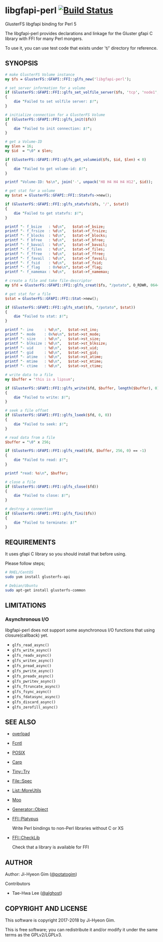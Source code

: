 # libgfapi-perl [![Build Status](https://travis-ci.org/potatogim/libgfapi-perl.svg?branch=master)](https://travis-ci.org/potatogim/libgfapi-perl)

GlusterFS libgfapi binding for Perl 5

The libgfapi-perl provides declarations and linkage for the Gluster gfapi C library with FFI for many Perl mongers.

To use it, you can use test code that exists under 't/' directory for reference.

## SYNOPSIS

```perl
# make GlusterFS Volume instance
my $fs = GlusterFS::GFAPI::FFI::glfs_new('libgfapi-perl');

# set server information for a volume
if (GlusterFS::GFAPI::FFI::glfs_set_volfile_server($fs, 'tcp', 'node1', 24007))
{
    die "Failed to set volfile server: $!";
}

# initialize connection for a GlusterFS Volume
if (GlusterFS::GFAPI::FFI::glfs_init($fs))
{
    die "Failed to init connection: $!";
}

# get a Volume-ID
my $len = 16;
my $id  = "\0" x $len;

if (GlusterFS::GFAPI::FFI::glfs_get_volumeid($fs, $id, $len) < 0)
{
    die "Failed to get volume-id: $!";
}

printf "Volume-ID: %s\n", join('-', unpack('H8 H4 H4 H4 H12', $id));

# get stat for a volume
my $stat = GlusterFS::GFAPI::FFI::Statvfs->new();

if (GlusterFS::GFAPI::FFI::glfs_statvfs($fs, '/', $stat))
{
    die "Failed to get statvfs: $!";
}

printf "- f_bsize   : %d\n",   $stat->f_bsize;
printf "- f_frsize  : %d\n",   $stat->f_frsize;
printf "- f_blocks  : %d\n",   $stat->f_blocks;
printf "- f bfree   : %d\n",   $stat->f_bfree;
printf "- f_bavail  : %d\n",   $stat->f_bavail;
printf "- f_files   : %d\n",   $stat->f_files;
printf "- f_ffree   : %d\n",   $stat->f_ffree;
printf "- f_favail  : %d\n",   $stat->f_favail;
printf "- f_fsid    : %d\n",   $stat->f_fsid;
printf "- f_flag    : 0x%o\n", $stat->f_flag;
printf "- f_namemax : %d\n",   $stat->f_namemax;

# create a file and take file-descriptor
my $fd = GlusterFS::GFAPI::FFI::glfs_creat($fs, "/potato", O_RDWR, 0644);

# get stat for a file
$stat = GlusterFS::GFAPI::FFI::Stat->new();

if (GlusterFS::GFAPI::FFI::glfs_stat($fs, "/potato", $stat))
{
    die "Failed to stat: $!";
}

printf "- ino     : %d\n",   $stat->st_ino;
printf "- mode    : 0x%o\n", $stat->st_mode;
printf "- size    : %d\n",   $stat->st_size;
printf "- blksize : %d\n",   $stat->st_blksize;
printf "- uid     : %d\n",   $stat->st_uid;
printf "- gid     : %d\n",   $stat->st_gid;
printf "- atime   : %d\n",   $stat->st_atime;
printf "- mtime   : %d\n",   $stat->st_mtime;
printf "- ctime   : %d\n",   $stat->st_ctime;

# write data to a file
my $buffer = 'this is a lipsum';

if (GlusterFS::GFAPI::FFI::glfs_write($fd, $buffer, length($buffer), 0) == -1)
{
    die "Failed to write: $!";
}

# seek a file offset
if (GlusterFS::GFAPI::FFI::glfs_lseek($fd, 0, 0))
{
    die "Failed to seek: $!";
}

# read data from a file
$buffer = "\0" x 256;

if (GlusterFS::GFAPI::FFI::glfs_read($fd, $buffer, 256, 0) == -1)
{
    die "Failed to read: $!";
}

printf "read: %s\n", $buffer;

# close a file
if (GlusterFS::GFAPI::FFI::glfs_close($fd))
{
    die "Failed to close: $!";
}

# destroy a connection
if (GlusterFS::GFAPI::FFI::glfs_fini($fs))
{
    die "Failed to terminate: $!"
}
```

## REQUIREMENTS

It uses gfapi C library so you should install that before using.

Please follow steps;

```sh
# RHEL/CentOS
sudo yum install glusterfs-api

# Debian/Ubuntu
sudo apt-get install glusterfs-common
```

## LIMITATIONS

### Asynchronous I/O

libgfapi-perl does not support some asynchronous I/O functions that using closure(callback) yet.

* ```glfs_read_async()```
* ```glfs_write_async()```
* ```glfs_readv_async()```
* ```glfs_writev_async()```
* ```glfs_pread_async()```
* ```glfs_pwrite_async()```
* ```glfs_preadv_async()```
* ```glfs_pwritev_async()```
* ```glfs_ftruncate_async()```
* ```glfs_fsync_async()```
* ```glfs_fdatasync_async()```
* ```glfs_discard_async()```
* ```glfs_zerofill_async()```

## SEE ALSO

- [overload](https://metacpan.org/pod/overload)



- [Fcntl](https://metacpan.org/pod/Fcntl)



- [POSIX](https://metacpan.org/pod/POSIX)



- [Carp](https://metacpan.org/pod/Carp)



- [Tiny::Try](https://metacpan.org/pod/Tiny::Try)



- [File::Spec](https://metacpan.org/pod/File::Spec)



- [List::MoreUtils](https://metacpan.org/pod/List::MoreUtils)



- [Moo](https://metacpan.org/pod/Moo)



- [Generator::Object](https://metacpan.org/pod/Generator::Object)



- [FFI::Platypus](https://metacpan.org/pod/FFI:Platypus)

    Write Perl bindings to non-Perl libraries without C or XS

- [FFI::CheckLib](https://metacpan.org/pod/FFI::CheckLib)

    Check that a library is available for FFI

## AUTHOR

Author: Ji-Hyeon Gim ([@potatogim](https://github.com/potatogim))

Contributors

- Tae-Hwa Lee ([@alghost](https://github.com/alghost))

## COPYRIGHT AND LICENSE

This software is copyright 2017-2018 by Ji-Hyeon Gim.

This is free software; you can redistribute it and/or modify it under the same terms as the GPLv2/LGPLv3.

